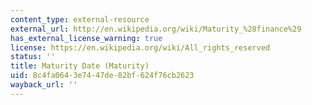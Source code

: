 ```yaml
---
content_type: external-resource
external_url: http://en.wikipedia.org/wiki/Maturity_%28finance%29
has_external_license_warning: true
license: https://en.wikipedia.org/wiki/All_rights_reserved
status: ''
title: Maturity Date (Maturity)
uid: 8c4fa064-3e74-47de-82bf-624f76cb2623
wayback_url: ''
---
```

